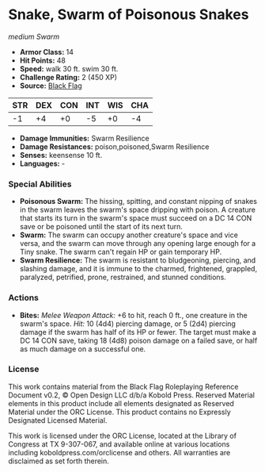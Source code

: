 # Snake, Swarm of Poisonous Snakes

*medium* *Swarm*

- **Armor Class:** 14
- **Hit Points:** 48 
- **Speed:** walk 30 ft. swim 30 ft.
- **Challenge Rating:** 2 (450 XP)
- **Source:** [Black Flag](https://koboldpress.com/kpstore/product/tovrpg-pg-mv/)

| STR | DEX | CON | INT | WIS | CHA |
| --- | --- | --- | --- | --- | --- |
| -1 | +4 | +0 | -5 | +0 | -4 |

- **Damage Immunities:** Swarm Resilience
- **Damage Resistances:** poison,poisoned,Swarm Resilience
- **Senses:** keensense 10 ft.
- **Languages:** -

### Special Abilities

- **Poisonous Swarm:** The hissing, spitting, and constant nipping of snakes in the swarm leaves the swarm's space dripping with poison. A creature that starts its turn in the swarm's space must succeed on a DC 14 CON save or be poisoned until the start of its next turn.
- **Swarm:** The swarm can occupy another creature's space and vice versa, and the swarm can move through any opening large enough for a Tiny snake. The swarm can't regain HP or gain temporary HP.
- **Swarm Resilience:** The swarm is resistant to bludgeoning, piercing, and slashing damage, and it is immune to the charmed, frightened, grappled, paralyzed, petrified, prone, restrained, and stunned conditions.

### Actions

- **Bites:** _Melee Weapon Attack:_ +6 to hit, reach 0 ft., one creature in the swarm's space. _Hit:_ 10 (4d4) piercing damage, or 5 (2d4) piercing damage if the swarm has half of its HP or fewer. The target must make a DC 14 CON save, taking 18 (4d8) poison damage on a failed save, or half as much damage on a successful one.


### License

This work contains material from the Black Flag Roleplaying Reference Document v0.2, © Open Design LLC d/b/a Kobold Press. Reserved Material elements in this product include all elements designated as Reserved Material under the ORC License. This product contains no Expressly Designated Licensed Material.

This work is licensed under the ORC License, located at the Library of Congress at TX 9-307-067, and available online at various locations including koboldpress.com/orclicense and others. All warranties are disclaimed as set forth therein.
